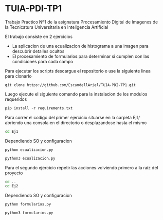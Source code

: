 # TUIA-PDI-TP1
Trabajo Practico Nº1 de la asignatura Procesamiento Digital de Imagenes de la Tecnicatura Universitaria en Inteligencia Artificial

El trabajo consiste en 2 ejercicios
- La aplicacion de una ecualizacion de histograma a una imagen para descubrir detalles ocultos
- El procesamiento de formularios para determinar si cumplen con las condiciones para cada campo

Para ejecutar los scripts descargue el repositorio o use la siguiente linea para clonarlo
```git
git clone https://github.com/EscandellAriel/TUIA-PDI-TP1.git
```

Luego ejecute el siguiente comando para la instalacion de los modulos requeridos
```python
pip install -r requirements.txt
```
Para correr el codigo del primer ejercicio situarse en la carpeta Ej1/ abriendo una consola en el directorio o desplazandose hasta el mismo
```bash
cd Ej1
```

Dependiendo SO y configuracion
```windows
python ecualizacion.py
```
```bash
python3 ecualizacion.py
```

Para el segundo ejercicio repetir las acciones volviendo primero a la raiz del proyecto
```bash
cd ..
cd Ej2
```
Dependiendo SO y configuracion
```windows
python formularios.py
```
```bash
python3 formularios.py
```


